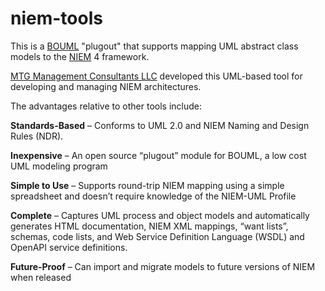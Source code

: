 # niem-tools
This is a [BOUML](http://bouml.fr "BOUML") "plugout" that supports mapping UML abstract class models to the [NIEM](http://niem.gov "NIEM") 4 framework.

[MTG Management Consultants LLC](http://mtgmc.com "MTG") developed this UML-based tool for developing and managing NIEM architectures.  

The advantages relative to other tools include:

<b>Standards-Based</b> – Conforms to UML 2.0 and NIEM Naming and Design Rules (NDR).

<b>Inexpensive</b> – An open source “plugout” module for BOUML, a low cost UML modeling program

<b>Simple to Use</b> – Supports round-trip NIEM mapping using a simple spreadsheet and doesn’t require knowledge of the NIEM-UML Profile

<b>Complete</b> – Captures UML process and object models and automatically generates HTML documentation, NIEM XML mappings, “want lists”, schemas, code lists, and Web Service Definition Language (WSDL) and OpenAPI service definitions.

<b>Future-Proof</b> – Can import and migrate models to future versions of NIEM when released
